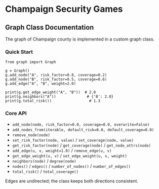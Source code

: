 # Champaign Security Games

## Graph Class Documentation

The graph of Champaign county is implemented in a custom graph class.

### Quick Start

```
from graph import Graph

g = Graph()
g.add_node("A", risk_factor=0.8, coverage=0.2)
g.add_node("B", risk_factor=0.5, coverage=0.6)
g.add_edge("A", "B", weight=2.0)

print(g.get_edge_weight("A", "B"))  # 2.0
print(g.neighbors("A"))              # {'B': 2.0}
print(g.total_risk())                 # 1.3
```

### Core API

- `add_node(node, risk_factor=0.0, coverage=0.0, overwrite=False)`
- `add_nodes_from(iterable, default_risk=0.0, default_coverage=0.0)`
- `remove_node(node)`
- `set_risk_factor(node, value)` / `set_coverage(node, value)`
- `get_risk_factor(node)` / `get_coverage(node)` / `get_node_attrs(node)`
- `add_edge(u, v, weight=1.0)` / `remove_edge(u, v)`
- `get_edge_weight(u, v)` / `set_edge_weight(u, v, weight)`
- `neighbors(node)` / `degree(node)`
- `nodes()` / `edges()` / `number_of_nodes()` / `number_of_edges()`
- `total_risk()` / `total_coverage()`

Edges are undirected; the class keeps both directions consistent.
